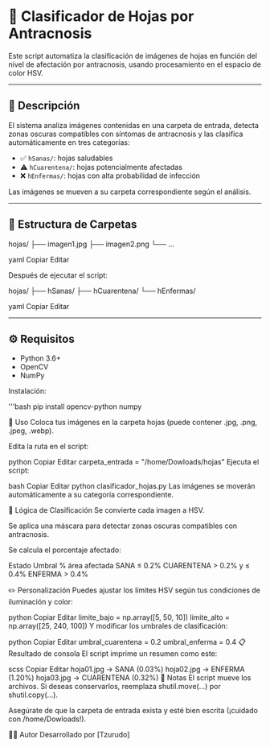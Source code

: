# 🌿 Clasificador de Hojas por Antracnosis

Este script automatiza la clasificación de imágenes de hojas en función del nivel de afectación por antracnosis, usando procesamiento en el espacio de color HSV.

---

## 🧠 Descripción

El sistema analiza imágenes contenidas en una carpeta de entrada, detecta zonas oscuras compatibles con síntomas de antracnosis y las clasifica automáticamente en tres categorías:

- ✅ `hSanas/`: hojas saludables
- ⚠️ `hCuarentena/`: hojas potencialmente afectadas
- ❌ `hEnfermas/`: hojas con alta probabilidad de infección

Las imágenes se mueven a su carpeta correspondiente según el análisis.

---

## 📁 Estructura de Carpetas

hojas/
├── imagen1.jpg
├── imagen2.png
└── ...

yaml
Copiar
Editar

Después de ejecutar el script:

hojas/
├── hSanas/
├── hCuarentena/
└── hEnfermas/

yaml
Copiar
Editar

---

## ⚙️ Requisitos

- Python 3.6+
- OpenCV
- NumPy

Instalación:

'''bash
pip install opencv-python numpy



🚀 Uso
Coloca tus imágenes en la carpeta hojas (puede contener .jpg, .png, .jpeg, .webp).

Edita la ruta en el script:

python
Copiar
Editar
carpeta_entrada = "/home/Dowloads/hojas"
Ejecuta el script:

bash
Copiar
Editar
python clasificador_hojas.py
Las imágenes se moverán automáticamente a su categoría correspondiente.

🎯 Lógica de Clasificación
Se convierte cada imagen a HSV.

Se aplica una máscara para detectar zonas oscuras compatibles con antracnosis.

Se calcula el porcentaje afectado:

Estado	Umbral % área afectada
SANA	≤ 0.2%
CUARENTENA	> 0.2% y ≤ 0.4%
ENFERMA	> 0.4%

✏️ Personalización
Puedes ajustar los límites HSV según tus condiciones de iluminación y color:

python
Copiar
Editar
limite_bajo = np.array([5, 50, 10])
limite_alto = np.array([25, 240, 100])
Y modificar los umbrales de clasificación:

python
Copiar
Editar
umbral_cuarentena = 0.2
umbral_enferma = 0.4
📋 Resultado de consola
El script imprime un resumen como este:

scss
Copiar
Editar
hoja01.jpg → SANA (0.03%)
hoja02.jpg → ENFERMA (1.20%)
hoja03.jpg → CUARENTENA (0.32%)
📌 Notas
El script mueve los archivos. Si deseas conservarlos, reemplaza shutil.move(...) por shutil.copy(...).

Asegúrate de que la carpeta de entrada exista y esté bien escrita (¡cuidado con /home/Dowloads!).

👨‍🔬 Autor
Desarrollado por [Tzurudo]
